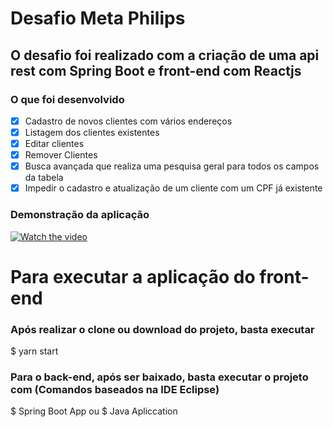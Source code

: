 # Desafio Meta Philips

## O desafio foi realizado com a criação de uma api rest com Spring Boot e front-end com Reactjs 

### O que foi desenvolvido

- [X] Cadastro de novos clientes com vários endereços
- [X] Listagem dos clientes existentes
- [X] Editar clientes
- [X] Remover Clientes
- [X] Busca avançada que realiza uma pesquisa geral para todos os campos da tabela
- [X] Impedir o cadastro e atualização de um cliente com um CPF já existente

### Demonstração da aplicação

[![Watch the video](https://i.imgur.com/vKb2F1B.png)](https://youtu.be/nM2NrGSC3Y8)


# Para executar a aplicação do front-end

### Após realizar o clone ou download do projeto, basta executar 
$ yarn start

### Para o back-end, após ser baixado, basta executar o projeto com (Comandos baseados na IDE Eclipse) 
$ Spring Boot App
ou
$ Java Apliccation
